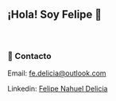 <div style="display: flex; flex-direction: column; gap: 20px;">
    <div>
        <h2>¡Hola! Soy Felipe 👋</h2>
    </div>
    <div>
        <h3>📧 Contacto</h3>
        <p>Email: <a href="emailto:delicia4581@gmail.com">fe.delicia@outlook.com</a></p>
        <p>Linkedin: <a href="https://www.linkedin.com/in/felipe-nahuel-delicia-b2487119a/">Felipe Nahuel Delicia</a></p>
    </div>
</div>
